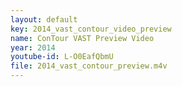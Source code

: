 ```yaml
---
layout: default
key: 2014_vast_contour_video_preview
name: ConTour VAST Preview Video
year: 2014
youtube-id: L-O0EafQbmU
file: 2014_vast_contour_preview.m4v
---
```

